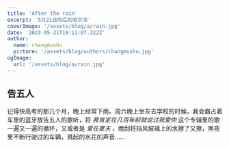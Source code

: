 ```yaml
---
title: 'After the rain'
excerpt: '5月21日雨后的哈尔滨'
coverImage: '/assets/blog/a/rain.jpg'
date: '2023-05-21T19:11:07.322Z'
author:
  name: changmushu
  picture: '/assets/blog/authors/changmushu.jpg'
ogImage:
  url: '/assets/blog/a/rain.jpg'
---
```




## 告五人

记得快高考的那几个月，晚上经常下雨。周六晚上坐车去学校的时候，我会霸占着车里的蓝牙放告五人的歌听，将 *我肯定在几百年前就说过我爱你* 这个专辑里的歌一遍又一遍的循环，又或者是 *爱在夏天* ，雨刮将挡风玻璃上的水擦了又擦，黑夜里不断行驶过的车辆，溅起的水花的声音......

